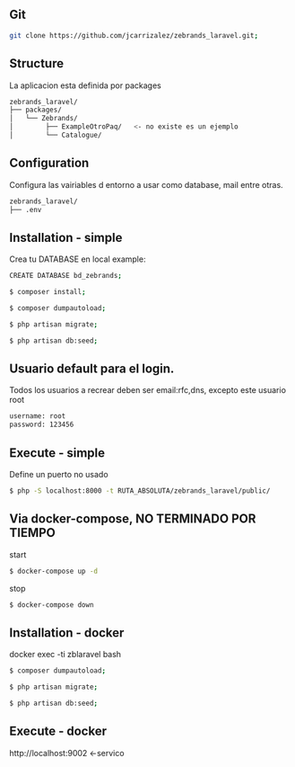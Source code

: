 ## Git
```bash
git clone https://github.com/jcarrizalez/zebrands_laravel.git;
```

## Structure

La aplicacion esta definida por packages 
```bash
zebrands_laravel/
├── packages/
│ 	└── Zebrands/
│        ├── ExampleOtroPaq/   <- no existe es un ejemplo
│        └── Catalogue/
```


## Configuration
Configura las vairiables d entorno a usar como database, mail entre otras.
```bash
zebrands_laravel/
├── .env
```

## Installation - simple

Crea tu DATABASE en local example:

```bash
CREATE DATABASE bd_zebrands;
```

```bash
$ composer install; 
```
```bash
$ composer dumpautoload; 
```
```bash
$ php artisan migrate;
```
```bash
$ php artisan db:seed; 
```

## Usuario default para el login.
Todos los usuarios a recrear deben ser email:rfc,dns, excepto este usuario root
```bash
username: root
password: 123456
```

## Execute - simple

Define un puerto no usado
```bash
$ php -S localhost:8000 -t RUTA_ABSOLUTA/zebrands_laravel/public/
```

## Via docker-compose, NO TERMINADO POR TIEMPO

start
```bash
$ docker-compose up -d
```
stop
```bash
$ docker-compose down
```

## Installation - docker

docker exec -ti zblaravel bash
```bash
$ composer dumpautoload; 
```
```bash
$ php artisan migrate;
```
```bash
$ php artisan db:seed; 
```

## Execute - docker

http://localhost:9002 <-servico
